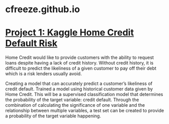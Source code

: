 # cfreeze.github.io

# [Project 1: Kaggle Home Credit Default Risk](https://github.com/medeeze/Kaggle_Home_Project)

Home Credit would like to provide customers with the ability to request loans despite 
having a lack of credit history. Without credit history, it is difficult to predict the likeliness 
of a given customer to pay off their debt which is a risk lenders usually avoid.

Creating a model that can accurately predict a customer’s likeliness of credit default. Trained a model using historical customer data given by Home Credit. This will be a supervised classification model that determines the probability of the target variable: credit default. Through the combination of calculating the significance of one variable and the relationship between multiple variables, a test set can be created to provide a probability of the target variable happening.
